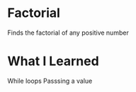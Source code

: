 # Factorial
Finds the factorial of any positive number

# What I Learned
While loops
Passsing a value
